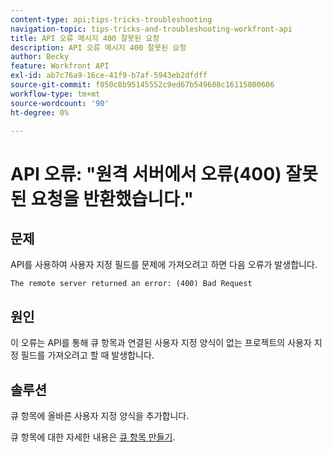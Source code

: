 ```yaml
---
content-type: api;tips-tricks-troubleshooting
navigation-topic: tips-tricks-and-troubleshooting-workfront-api
title: API 오류 메시지 400 잘못된 요청
description: API 오류 메시지 400 잘못된 요청
author: Becky
feature: Workfront API
exl-id: ab7c76a9-16ce-41f9-b7af-5943eb2dfdff
source-git-commit: f050c8b95145552c9ed67b549608c16115000606
workflow-type: tm+mt
source-wordcount: '90'
ht-degree: 0%

---
```



# API 오류: &quot;원격 서버에서 오류(400) 잘못된 요청을 반환했습니다.&quot;

## 문제

API를 사용하여 사용자 지정 필드를 문제에 가져오려고 하면 다음 오류가 발생합니다.

`The remote server returned an error: (400) Bad Request`

## 원인

이 오류는 API를 통해 큐 항목과 연결된 사용자 지정 양식이 없는 프로젝트의 사용자 지정 필드를 가져오려고 할 때 발생합니다.

## 솔루션

큐 항목에 올바른 사용자 지정 양식을 추가합니다.

큐 항목에 대한 자세한 내용은 [큐 항목 만들기](../../manage-work/requests/create-and-manage-request-queues/create-queue-topics.md).
